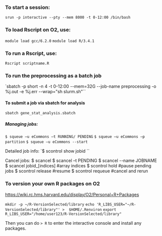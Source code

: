 ### To start a session:
`srun -p interactive --pty --mem 8000 -t 0-12:00 /bin/bash`

### To load Rscript on O2, use:

`module load gcc/6.2.0`
`module load R/3.4.1`

### To run a Rscript, use:

`Rscript scriptname.R`

### To run the preprocessing as a batch job
`sbatch -p short -n 4 -t 0-12:00 --mem=32G --job-name preprocessing -o %j.out -e %j.err --wrap="sh slurm.sh"``

#### To submit a job via sbatch for analysis
`sbatch gene_stat_analysis.sbatch`

##### Managing jobs:
`$ squeue –u eCommons –t RUNNING/ PENDING`
`$ squeue –u eCommons –p partition`
`$ squeue –u eCommons --start`

Detailed job info:
`$ scontrol show jobid <jobid>``

Cancel jobs:
$ scancel <jobid>
$ scancel –t PENDING
$ scancel --name JOBNAME
$ scancel jobid_[indices] #array indices
$ scontrol hold <jobid> #pause pending jobs
$ scontrol release <jobid> #resume
$ scontrol requeue <jobid> #cancel and rerun

### To version your own R packages on O2
https://wiki.rc.hms.harvard.edu/display/O2/Personal+R+Packages

`mkdir -p ~/R-VersionSelected/library`
`echo 'R_LIBS_USER="~/R-VersionSelected/library"' >  $HOME/.Renviron`
`export R_LIBS_USER="/home/user123/R-VersionSelected/library"`

Then you can do `> R` to enter the interactive console and install any packages.
